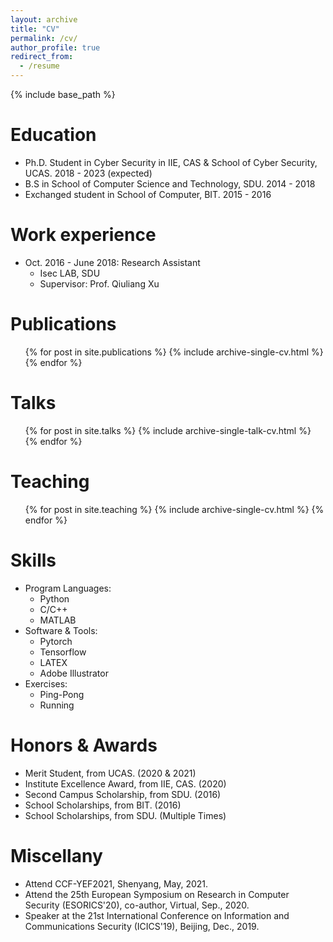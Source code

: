 ```yaml
---
layout: archive
title: "CV"
permalink: /cv/
author_profile: true
redirect_from:
  - /resume
---
```


{% include base_path %}

Education
======
* Ph.D. Student in Cyber Security in IIE, CAS & School of Cyber Security, UCAS. 2018 - 2023 (expected)
* B.S in School of Computer Science and Technology, SDU. 2014 - 2018
* Exchanged student in School of Computer, BIT. 2015 - 2016

Work experience
======
* Oct. 2016 - June 2018: Research Assistant
  * Isec LAB, SDU 
  * Supervisor: Prof. Qiuliang Xu

Publications
======
  <ul>{% for post in site.publications %}
    {% include archive-single-cv.html %}
  {% endfor %}</ul>
  
Talks
======
  <ul>{% for post in site.talks %}
    {% include archive-single-talk-cv.html %}
  {% endfor %}</ul>
  
Teaching
======
  <ul>{% for post in site.teaching %}
    {% include archive-single-cv.html %}
  {% endfor %}</ul>
  
  
Skills
======
* Program Languages:
  * Python
  * C/C++
  * MATLAB
* Software \& Tools:
  * Pytorch
  * Tensorflow
  * LATEX
  * Adobe Illustrator
* Exercises:
  * Ping-Pong
  * Running


Honors \& Awards
======
* Merit Student, from UCAS. (2020 \& 2021)
* Institute Excellence Award, from IIE, CAS. (2020)
* Second Campus Scholarship, from SDU. (2016)
* School Scholarships, from BIT. (2016)
* School Scholarships, from SDU. (Multiple Times)

Miscellany
=====
* Attend CCF-YEF2021, Shenyang, May, 2021.
* Attend the 25th European Symposium on Research in Computer Security (ESORICS'20), co-author, Virtual, Sep., 2020.
* Speaker at the 21st International Conference on Information and Communications Security (ICICS'19), Beijing, Dec., 2019.